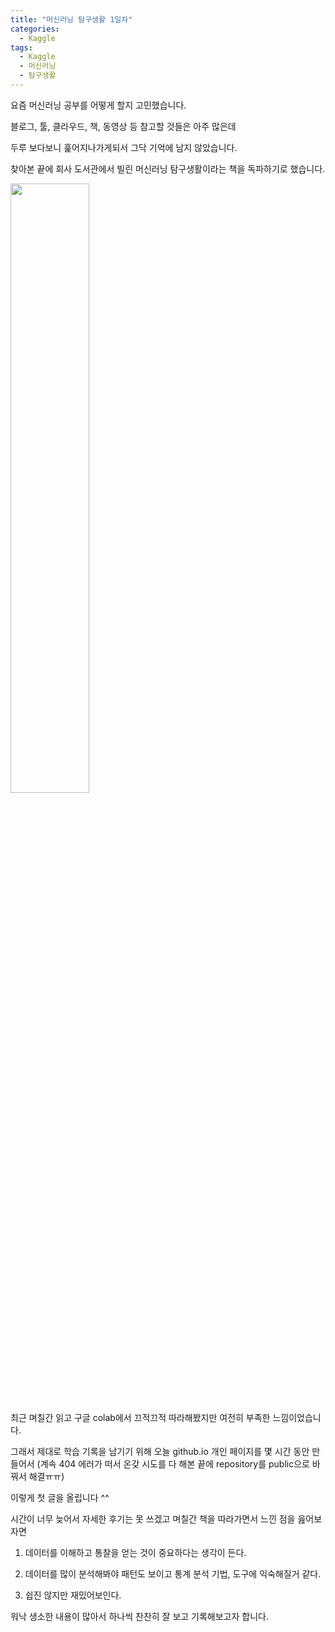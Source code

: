 ```yaml
---
title: "머신러닝 탐구생활 1일차"
categories:
  - Kaggle
tags:
  - Kaggle
  - 머신러닝
  - 탐구생활
---
```



요즘 머신러닝 공부를 어떻게 할지 고민했습니다.

블로그, 툴, 클라우드, 책, 동영상 등 참고할 것들은 아주 많은데

두루 보다보니 훑어지나가게되서 그닥 기억에 남지 않았습니다.

찾아본 끝에 회사 도서관에서 빌린 머신러닝 탐구생활이라는 책을 독파하기로 했습니다.

<img width="50%" src="http://image.yes24.com/Goods/70934768/800x0">

최근 며칠간 읽고 구글 colab에서 끄적끄적 따라해봤지만 여전히 부족한 느낌이었습니다.

그래서 제대로 학습 기록을 남기기 위해 오늘 github.io 개인 페이지를 몇 시간 동안 만들어서
(계속 404 에러가 떠서 온갖 시도를 다 해본 끝에 repository를 public으로 바꿔서 해결ㅠㅠ)

이렇게 첫 글을 올립니다 ^^


시간이 너무 늦어서 자세한 후기는 못 쓰겠고 며칠간 책을 따라가면서 느낀 점을 읊어보자면

1. 데이터를 이해하고 통찰을 얻는 것이 중요하다는 생각이 든다.

2. 데이터를 많이 분석해봐야 패턴도 보이고 통계 분석 기법, 도구에 익숙해질거 같다.

3. 쉽진 않지만 재밌어보인다.

워낙 생소한 내용이 많아서 하나씩 찬찬히 잘 보고 기록해보고자 합니다.








